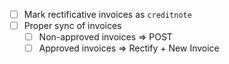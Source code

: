 - [ ] Mark rectificative invoices as `creditnote`
- [ ] Proper sync of invoices
  - [ ] Non-approved invoices => POST
  - [ ] Approved invoices => Rectify + New Invoice
